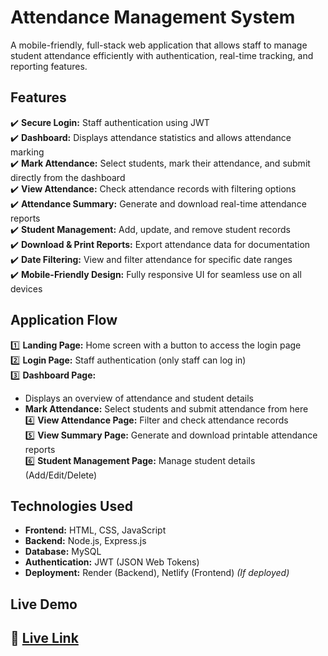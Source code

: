 # Attendance Management System  

A mobile-friendly, full-stack web application that allows staff to manage student attendance efficiently with authentication, real-time tracking, and reporting features.  

## Features  
✔️ **Secure Login:** Staff authentication using JWT  
✔️ **Dashboard:** Displays attendance statistics and allows attendance marking  
✔️ **Mark Attendance:** Select students, mark their attendance, and submit directly from the dashboard  
✔️ **View Attendance:** Check attendance records with filtering options  
✔️ **Attendance Summary:** Generate and download real-time attendance reports  
✔️ **Student Management:** Add, update, and remove student records  
✔️ **Download & Print Reports:** Export attendance data for documentation  
✔️ **Date Filtering:** View and filter attendance for specific date ranges  
✔️ **Mobile-Friendly Design:** Fully responsive UI for seamless use on all devices  

## Application Flow  
1️⃣ **Landing Page:** Home screen with a button to access the login page  
2️⃣ **Login Page:** Staff authentication (only staff can log in)  
3️⃣ **Dashboard Page:**  
   - Displays an overview of attendance and student details  
   - **Mark Attendance:** Select students and submit attendance from here  
4️⃣ **View Attendance Page:** Filter and check attendance records  
5️⃣ **View Summary Page:** Generate and download printable attendance reports  
6️⃣ **Student Management Page:** Manage student details (Add/Edit/Delete)  

## Technologies Used  
- **Frontend:** HTML, CSS, JavaScript  
- **Backend:** Node.js, Express.js  
- **Database:** MySQL  
- **Authentication:** JWT (JSON Web Tokens)  
- **Deployment:** Render (Backend), Netlify (Frontend) *(If deployed)*  

## Live Demo  
🔗 [Live Link](
https://aaasc-attendance-project.netlify.app/)
---
